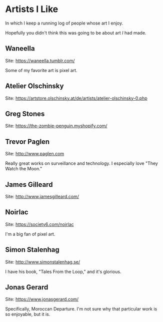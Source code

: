 # Artists I Like

In which I keep a running log of people whose art I enjoy.

Hopefully you didn't think this was going to be about art _I_ had made.

## Waneella

Site: https://waneella.tumblr.com/

Some of my favorite art is pixel art.

## Atelier Olschinsky

Site: https://artstore.olschinsky.at/de/artists/atelier-olschinsky-0.php

## Greg Stones

Site: https://the-zombie-penguin.myshopify.com/

## Trevor Paglen

Site: http://www.paglen.com

Really great works on surveillance and technology. I especially love "They Watch the Moon."

## James Gilleard

Site: http://www.jamesgilleard.com/

## Noirlac

Site: https://society6.com/noirlac

I'm a big fan of pixel art.

## Simon Stalenhag

Site: http://www.simonstalenhag.se/

I have his book, "Tales From the Loop," and it's glorious.

## Jonas Gerard

Site: https://www.jonasgerard.com/

Specifically, Moroccan Departure. I'm not sure why that particular work is so enjoyable, but it is.
